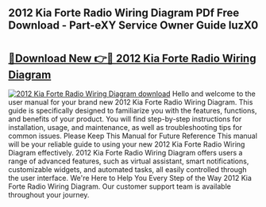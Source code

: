 ## 2012 Kia Forte Radio Wiring Diagram PDf Free Download - Part-eXY Service Owner Guide luzX0

# <h2><a href="http://dfkjd12.blite.top/?on=2012+Kia+Forte+Radio+Wiring+Diagram">🔗Download New 👉🔴 2012 Kia Forte Radio Wiring Diagram</a></h2>

[![2012 Kia Forte Radio Wiring Diagram download](https://i.imgur.com/lujVjoI.png)](http://dfkjd12.blite.top/?on=2012+Kia+Forte+Radio+Wiring+Diagram)
Hello and welcome to the user manual for your brand new 2012 Kia Forte Radio Wiring Diagram. This guide is specifically designed to familiarize you with the features, functions, and benefits of your product. You will find step-by-step instructions for installation, usage, and maintenance, as well as troubleshooting tips for common issues. Please Keep This Manual for Future Reference This manual will be your reliable guide to using your new 2012 Kia Forte Radio Wiring Diagram effectively. 2012 Kia Forte Radio Wiring Diagram offers users a range of advanced features, such as virtual assistant, smart notifications, customizable widgets, and automated tasks, all easily controlled through the user interface. We're Here to Help You Every Step of the Way 2012 Kia Forte Radio Wiring Diagram. Our customer support team is available throughout your journey.
